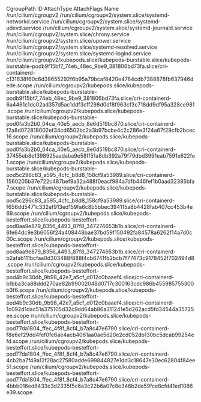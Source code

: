 CgroupPath
ID       AttachType      AttachFlags     Name           
/run/cilium/cgroupv2
/run/cilium/cgroupv2/system.slice/systemd-networkd.service
/run/cilium/cgroupv2/system.slice/systemd-udevd.service
/run/cilium/cgroupv2/system.slice/systemd-journald.service
/run/cilium/cgroupv2/system.slice/chrony.service
/run/cilium/cgroupv2/system.slice/upower.service
/run/cilium/cgroupv2/system.slice/systemd-resolved.service
/run/cilium/cgroupv2/system.slice/systemd-logind.service
/run/cilium/cgroupv2/kubepods.slice/kubepods-burstable.slice/kubepods-burstable-podb9f15bf7_74eb_48ec_9be9_381806bd73fa.slice/cri-containerd-c131638f60c6d38655292f6b95a79bcaf8420e4784cdb7388878fb637946dede.scope
/run/cilium/cgroupv2/kubepods.slice/kubepods-burstable.slice/kubepods-burstable-podb9f15bf7_74eb_48ec_9be9_381806bd73fa.slice/cri-containerd-6a4461c1dc02ad357d5ac1ddf3cff298d0df8f963cf3c718dd9df95a328ce981.scope
/run/cilium/cgroupv2/kubepods.slice/kubepods-burstable.slice/kubepods-burstable-pod0fa3b2b0_04ca_40e5_aecb_8e6d519bc870.slice/cri-containerd-f2a8d072818002ef34cd6502bc2a3b97bcbe4c2c286e3f24a67f29cfb2bcec16.scope
/run/cilium/cgroupv2/kubepods.slice/kubepods-burstable.slice/kubepods-burstable-pod0fa3b2b0_04ca_40e5_aecb_8e6d519bc870.slice/cri-containerd-37455eb8e1398925aadaba9e58ff51a8db392a79f79dbd3991eab7591e622fe1.scope
/run/cilium/cgroupv2/kubepods.slice/kubepods-burstable.slice/kubepods-burstable-pod5c296c83_a595_4cfc_b8d8_158cf9a53989.slice/cri-containerd-1560205b37e722c487bef9a32a488f0eacf984a7dfb446fef1b0aad32385bfa7.scope
/run/cilium/cgroupv2/kubepods.slice/kubepods-burstable.slice/kubepods-burstable-pod5c296c83_a595_4cfc_b8d8_158cf9a53989.slice/cri-containerd-f656dd5471c332ef913ed159fa6c8b5bbec394115a8b4428fab407cc453b4e69.scope
/run/cilium/cgroupv2/kubepods.slice/kubepods-besteffort.slice/kubepods-besteffort-pod8aa9e879_8356_4493_87f8_347274653b1b.slice/cri-containerd-6fe64dc9e3b6056f24a408448bae37bd59f150492fa84578a6262f14a7d0c00c.scope
/run/cilium/cgroupv2/kubepods.slice/kubepods-besteffort.slice/kubepods-besteffort-pod8aa9e879_8356_4493_87f8_347274653b1b.slice/cri-containerd-b2afab111bcfaa0d303488f888f4cb6741fb2bcb7f77473c9178452f702494d8.scope
/run/cilium/cgroupv2/kubepods.slice/kubepods-besteffort.slice/kubepods-besteffort-pod4b9c30db_9b98_42e7_a5cf_d012c0baaef4.slice/cri-containerd-b1bba3ca88ddd270ae82b99002048d0717c300163cdc986b455985755300b3f6.scope
/run/cilium/cgroupv2/kubepods.slice/kubepods-besteffort.slice/kubepods-besteffort-pod4b9c30db_9b98_42e7_a5cf_d012c0baaef4.slice/cri-containerd-1c092d1dac51a375105d32c9dd64ab86a311241e5d262acd5fd34544a35725ee.scope
/run/cilium/cgroupv2/kubepods.slice/kubepods-besteffort.slice/kubepods-besteffort-pod77da1804_ffec_4f8f_8cf4_b7a8c47e6790.slice/cri-containerd-f8e6ef29dd4fef0fe6ae4acb4061aa0ae5d20e2cd052db130bc5dcab99254efd.scope
/run/cilium/cgroupv2/kubepods.slice/kubepods-besteffort.slice/kubepods-besteffort-pod77da1804_ffec_4f8f_8cf4_b7a8c47e6790.slice/cri-containerd-4cb2ba7f49a12f28ac27580adde699844827e1dd3c18647e30ec62804f84ee51.scope
/run/cilium/cgroupv2/kubepods.slice/kubepods-besteffort.slice/kubepods-besteffort-pod77da1804_ffec_4f8f_8cf4_b7a8c47e6790.slice/cri-containerd-4bbb016ed8433c3d2335f5c6a3c22b6a07c8e346b2da59fce8cfd41ed1086e39.scope
